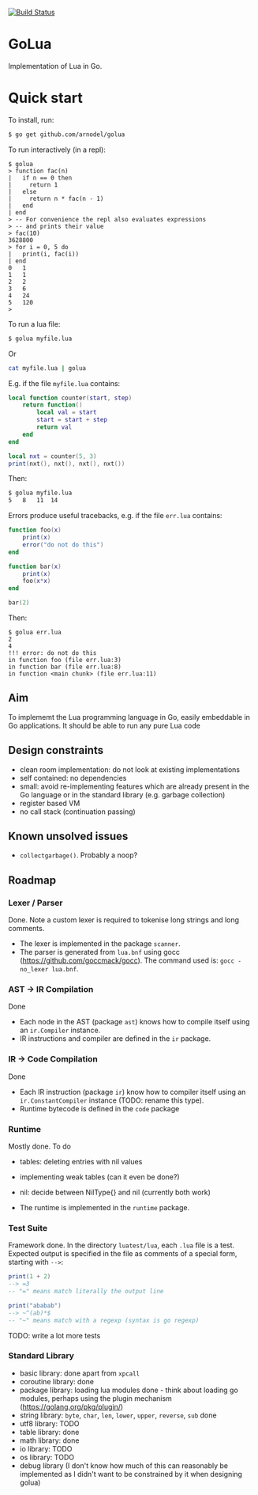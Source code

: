 [![Build Status](https://travis-ci.com/arnodel/golua.svg?branch=master)](https://travis-ci.com/arnodel/golua)

# GoLua

Implementation of Lua in Go.

# Quick start

To install, run:

```sh
$ go get github.com/arnodel/golua
```

To run interactively (in a repl):

```
$ golua
> function fac(n)
|   if n == 0 then
|     return 1
|   else
|     return n * fac(n - 1)
|   end
| end
> -- For convenience the repl also evaluates expressions
> -- and prints their value
> fac(10)
3628800
> for i = 0, 5 do
|   print(i, fac(i))
| end
0	1
1	1
2	2
3	6
4	24
5	120
>
```

To run a lua file:

```sh
$ golua myfile.lua
```

Or

```sh
cat myfile.lua | golua
```

E.g. if the file `myfile.lua` contains:

```lua
local function counter(start, step)
    return function()
        local val = start
        start = start + step
        return val
    end
end

local nxt = counter(5, 3)
print(nxt(), nxt(), nxt(), nxt())
```

Then:

```sh
$ golua myfile.lua
5	8	11	14
```

Errors produce useful tracebacks, e.g. if the file `err.lua` contains:

```lua
function foo(x)
    print(x)
    error("do not do this")
end

function bar(x)
    print(x)
    foo(x*x)
end

bar(2)
```

Then:

```
$ golua err.lua
2
4
!!! error: do not do this
in function foo (file err.lua:3)
in function bar (file err.lua:8)
in function <main chunk> (file err.lua:11)
```

## Aim

To implememt the Lua programming language in Go, easily embeddable in
Go applications.  It should be able to run any pure Lua code

## Design constraints

* clean room implementation: do not look at existing implementations
* self contained: no dependencies
* small: avoid re-implementing features which are already present in
  the Go language or in the standard library (e.g. garbage collection)
* register based VM
* no call stack (continuation passing)

## Known unsolved issues

* `collectgarbage()`. Probably a noop?

## Roadmap

### Lexer / Parser

Done. Note a custom lexer is required to tokenise long strings and
long comments.

* The lexer is implemented in the package `scanner`.
* The parser is generated from `lua.bnf` using gocc
  (https://github.com/goccmack/gocc). The command used is:
  `gocc -no_lexer lua.bnf`.

### AST -> IR Compilation

Done

* Each node in the AST (package `ast`) knows how to compile itself
  using an `ir.Compiler` instance.
* IR instructions and compiler are defined in the `ir` package.

### IR -> Code Compilation

Done

* Each IR instruction (package `ir`) know how to compiler itself using
  an `ir.ConstantCompiler` instance (TODO: rename this type).
* Runtime bytecode is defined in the `code` package

### Runtime

Mostly done.  To do
* tables: deleting entries with nil values
* implementing weak tables (can it even be done?)
* nil: decide between NilType{} and nil (currently both work)

* The runtime is implemented in the `runtime` package.

### Test Suite

Framework done. In the directory `luatest/lua`, each `.lua` file is a
test. Expected output is specified in the file as comments of a
special form, starting with `-->`:

```lua
print(1 + 2)
--> =3
-- "=" means match literally the output line

print("ababab")
--> ~^(ab)*$
-- "~" means match with a regexp (syntax is go regexp)
```

TODO: write a lot more tests

### Standard Library

* basic library: done apart from `xpcall`
* coroutine library: done
* package library: loading lua modules done - think about loading go
  modules, perhaps using the plugin mechanism
  (https://golang.org/pkg/plugin/)
* string library: `byte`, `char`, `len`, `lower`, `upper`, `reverse`,
  `sub` done
* utf8 library: TODO
* table library: done
* math library: done
* io library: TODO
* os library: TODO
* debug library (I don't know how much of this can reasonably be
  implemented as I didn't want to be constrained by it when designing
  golua)

